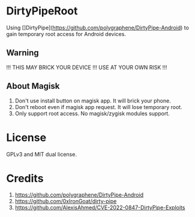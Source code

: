 # DirtyPipeRoot

Using []DirtyPipe](https://github.com/polygraphene/DirtyPipe-Android) to gain temporary root access for Android devices.

## Warning

!!! THIS MAY BRICK YOUR DEVICE !!! USE AT YOUR OWN RISK !!!

## About Magisk

1. Don't use install button on magisk app. It will brick your phone.
2. Don't reboot even if magisk app request. It will lose temporary root.
3. Only support root access. No magisk/zygisk modules support.

# License

GPLv3 and MIT dual license.

# Credits

1. https://github.com/polygraphene/DirtyPipe-Android
2. https://github.com/0xIronGoat/dirty-pipe
3. https://github.com/AlexisAhmed/CVE-2022-0847-DirtyPipe-Exploits